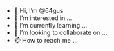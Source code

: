 - 👋 Hi, I’m @64gus
- 👀 I’m interested in ...
- 🌱 I’m currently learning ...
- 💞️ I’m looking to collaborate on ...
- 📫 How to reach me ...

<!---
64gus/64gus is a ✨ special ✨ repository because its `README.md` (this file) appears on your GitHub profile.
You can click the Preview link to take a look at your changes.
--->
